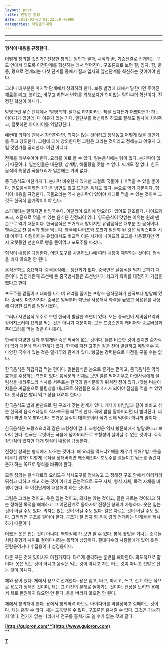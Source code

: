 ```yaml
---
layout: post
title: 진정한 창의
date: 2011-03-03 01:22:39 +0900
categories: 깨달음의대화
---
```

**** 

****

**형식이 내용을 규정한다.**

  


어떻게 창의할 것인가? 진정한 창의는 원인과 결과, 시작과 끝, 기승전결로 전개되는 구도 안에서 되도록 이전단계를 혁신하는 데서 얻어진다. 구조론으로 보면 질, 입자, 힘, 운동, 량으로 전개되는 다섯 단계들 중에서 질과 입자의 앞선단계를 혁신하는 것이어야 한다. 


  


그러나 대부분은 마지막 단계에서 창의하려 한다. 보통 발명에 대해서 말한다면 주어진 재료를 떼고, 붙이고, 바꾸고 하면서 변화를 꾀해보지만 의미없는 말단부의 혁신이다. 진정한 혁신이 아니다.


  


발명관련 무슨 단체에서 ‘발명특허’ 절대로 하지마라는 책을 냈다든가 어쨌다든가 하는 이야기가 있던데, 다 이유가 있는 거다. 말단부를 혁신하려 하므로 잘해도 절차에 치여죽고, 잘못하면 아이디어를 약탈당한다.


  


예컨대 의자에 관해서 창의한다면, 의자는 앉는 것이라고 정해놓고 어떻게 앉을 것인가를 두고 창의한다. 그림에 대해 창의한다면 그림은 그리는 것이라고 정해놓고 어떻게 그릴 것인가를 궁리한다. 이건 아니다.


  


전제를 깨부수어야 한다. 요리를 예로 들 수 있다. 일본음식에는 탕이 없다. 숟가락이 없기 때문이다. 일본인들은 매운탕, 삼계탕, 해물탕을 맛볼 수 없다. 찌개도 잘 없다. 한국음식의 특징인 국물요리가 일본에는 거의 없다.


  


중국음식도 마찬가지다. 숟가락 비슷한게 있지만 그걸로 국물이나 떠먹을 수 있을 뿐이다. 인도음식이라면 차가운 냉면도 없고 뜨거운 음식도 없다. 손으로 먹기 때문이다. 형식이 내용을 규정한다. 국물요리는 역시 숟가락이 있어야 제대로 먹을 수 있는 것이며 그것도 한국식 숟가락이어야 한다.


  


스파게티는 말하자면 비빔국수다. 이탈리아 요리에 면요리가 있어도 단조롭다. 나이프와 포크, 스푼으로 먹을 수 있는 음식은 한정되어 있다. 영국음식이 맛없는 이유는 원래 맨손으로 먹기 때문이다. 한국음식은 뜨거워서 탈이지만 유럽음식은 대부분 찬 음식이다. 맨손으로 찬 음식과 빵을 먹는다. 영국에 나이프와 포크가 일반화 된 것은 세익스피어 시대 이후다. 이탈리아는 유럽에서도 비교적 이른 시기에 나이프와 포크를 사용했지만 역시 오랫동안 맨손으로 빵을 뜯어먹고 포도주를 마셨다. 


  


형식이 내용을 규정한다. 어떤 도구를 사용하느냐에 따라 내용이 제약되는 것이다. 형식을 깨지 않으면 안 된다. 


  


음식문화도 중요하다. 중국음식에는 생선회가 없다. 중국인은 날음식을 먹지 못하기 때문이다. 임진왜란때 조선에 온 중국병사들은 조선병사가 쇠고기 육회를 대접하자 기겁을 했다고 한다.


  


포도주를 곁들이고 대화를 나누며 요리를 즐기는 프랑스 음식문화가 한국보다 발달해 있다. 중국도 마찬가지다. 중국은 일찍부터 석탄을 사용해서 화력을 높였고 식용유를 사용해 다양한 요리를 발달시켰다.


  


그러나 서민음식 위주로 보면 한국이 발달한 측면이 있다. 모든 중국인이 제비집요리와 상어지느러미 요리를 먹는 것은 아니기 때문이다. 모든 프랑스인이 캐비어와 송로버섯과 푸아그라를 먹는 것은 아니듯이.


  


한국의 다양한 탕과 부침개와 죽은 외국에 없는 것이다. 물론 비슷한 것이 있지만 숟가락이 없기 때문에 역시 한계가 있다. 한국에 파전 고추전 같은 전이 발달하고 메밀국수 등 다양한 국수가 있는 것은 밀가루와 관계가 있다. 빵굽는 강력분으로 파전을 구울 수는 없다. 


  


한국음식은 허겁지겁 먹는 편이다. 일본음식은 눈으로 즐기는 편이고, 중국음식은 약리효과를 주장하는 측면이 있다. 음식문화 전체로 보면 얼른 먹어치우고 아랫사람에게 물림상을 내려주느라 식사를 서두르는 한국의 음식문화가 뒤쳐진 점이 있다. (옛날 벼슬아치들은 계급순으로 물림상을 내리므로 하인들은 오후 4시가 되어야 점심을 먹을 수 있었다. 윗사람은 빨리 먹고 상을 내려야 한다.) 


  


한국음식도 밥과 반찬으로 된 구조가 갖는 한계가 있다. 게다가 비빔밥과 같이 비비고 섞는 한국의 음식스타일이 식사속도를 빠르게 한다. 국에 밥을 말아버리면 더 빨라진다. 찌개가 짜면 더욱 빨라진다. 뜨거운 음식이 대부분이라 식기 전에 먹어야 하니까 말이다.


  


한국음식은 프랑스요리와 같은 조형성이 없다. 조형성은 역시 빵문화에서 발달했다고 보아야 한다. 한국은 무엇이든 국물에 담가버리므로 조형성이 살아날 수 없는 것이다. 각각 장단점이 있지만 대개 형식이 내용을 규정한다.


  


진정한 창의는 형식에서 나오는 것이다. 왜 요리를 먹느냐? 배를 채우기 위해? 밥그릇을 비우기 위해? 이렇게 목적을 정해버리면 왜소해진다. 포도주를 곁들이고 담소를 즐긴다든가 하는 쪽으로 형식을 바꿔야 한다. 


  


모든 창의는 음식재료와 요리도구 식사도구를 정해놓고 그 정해진 구조 안에서 이리저리 뒤섞고 더하고 빼고 하는 것이 아니라 근본적으로 도구 자체, 형식 자체, 목적 자체를 바꿔야 한다. 즉 이전단계에 대응해야 하는 것이다.


  


그림은 그리는 것이고, 옷은 입는 것이고, 의자는 앉는 것이고, 칼은 자르는 것이라고 하는 정해진 목적을 해체하고 그 이전단계로 돌아가야 진정한 창의가 가능하다. 옷은 입는 것이 아닐 수도 있다. 의자는 앉는 것이 아닐 수도 있다. 칼은 자르는 것이 아닐 수도 있다. 그러려면 구조를 알아야 한다. 구조가 질 입자 힘 운동 량의 전개하는 단계들을 제시하기 때문이다. 


  


어쨌든 옷은 입는 것이 아니다. 백화점에 가 보면 알 수 있다. 봄에 꽃밭을 거니는 소녀들처럼 옷향기 사이로 걸어다니려는 목적이 상당하다. 절대다수의 사람들에게 있어 옷은 관람용이거나 수집용이나 섬김용이다.

  
다른 모든 것에 있어서도 마찬가지다. 다르게 생각하는 훈련을 해야한다. 의도적으로 말이다. 옷은 입는 것이 아니고 음식은 먹는 것이 아니고 차는 타는 것이 아니고 신발은 신는 것이 아니다. 

  


체와 용이 있다. 체에서 용으로 전개한다. 용은 입고, 타고, 마시고, 쓰고, 신고 하는 식으로 용도가 정해진 것이며, 체는 그 이전의 본래로 돌아가는 것이다. 진상을 보려면 용에서 체로 환원하지 않으면 안 된다. 용을 버리지 않으면 안 된다.

  


체에서 창의해야 한다. 용에서 창의하려 하므로 아이디어를 약탈당하고 실패하는 것이다. 체는 훔칠 수 없다. 체는 도둑맞을 수 없다. 구조론은 훔쳐갈 수 없다. 그것은 가능하지 않다. 전기가 없는 나라에서 전구를 훔쳐가도 쓸 수가 없는 것과 같다.




  





  




[**http://gujoron.com**](http://www.gujoron.com)**  
** 

**∑**